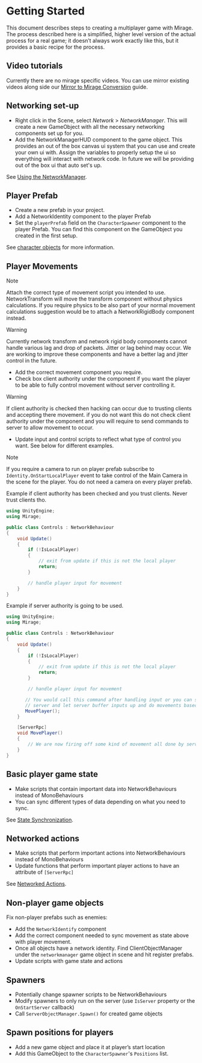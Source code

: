 # Getting Started

This document describes steps to creating a multiplayer game with Mirage. The process described here is a simplified, higher level version of the actual process for a real game; it doesn’t always work exactly like this, but it provides a basic recipe for the process.

## Video tutorials

Currently there are no mirage specific videos. You can use mirror existing videos along side our [Mirror to Mirage Conversion](../Guides/MirrorMigration.md) guide.

## Networking set-up
-   Right click in the Scene, select *Network* > *NetworkManager*. This will create a new GameObject with all the necessary networking components set up for you.
-   Add the NetworkManagerHUD component to the game object. This provides an out of the box canvas ui system that you can use and create your own ui with. Assign the variables
to properly setup the ui so everything will interact with network code. In future we will be providing out of the box ui that auto set's up.

See [Using the NetworkManager](../Components/NetworkManager.md).

## Player Prefab
- Create a new prefab in your project.
- Add a NetworkIdentity component to the player Prefab
- Set the `playerPrefab` field on the `CharacterSpawner` component  to the player Prefab. You can find this component on the GameObject you created in the first setup.

See [character objects](../Guides/GameObjects/SpawnPlayer.md) for more information.

## Player Movements
>[!NOTE]
> Attach the correct type of movement script you intended to use. NetworkTransform will move the transform component without physics calculations. If you
>require physics to be also part of your normal movement calculations suggestion would be to attach a NetworkRigidBody component instead.

>[!WARNING]
> Currently network transform and network rigid body components cannot handle various lag and drop of packets. Jitter or lag behind may occur. We are working
>to improve these components and have a better lag and jitter control in the future.
- Add the correct movement component you require.
- Check box client authority under the component if you want the player to be able to fully control movement without server controlling it.
>[!WARNING]
> If client authority is checked then hacking can occur due to trusting clients and accepting there movement. if you do not want this do not check client authority
> under the component and you will require to send commands to server to allow movement to occur.
- Update input and control scripts to reflect what type of control you want. See below for different examples.

>[!NOTE]
> If you require a camera to run on player prefab subscribe to `Identity.OnStartLocalPlayer` event to take control of the Main Camera in the scene for the player. You do not need a camera on every
>player prefab.

Example if client authority has been checked and you trust clients. Never trust clients tho.

```cs
using UnityEngine;
using Mirage;

public class Controls : NetworkBehaviour
{
    void Update()
    {
        if (!IsLocalPlayer)
        {
            // exit from update if this is not the local player
            return;
        }

        // handle player input for movement
    }
}
```

Example if server authority is going to be used.

```cs
using UnityEngine;
using Mirage;

public class Controls : NetworkBehaviour
{
    void Update()
    {
        if (!IsLocalPlayer)
        {
            // exit from update if this is not the local player
            return;
        }

        // handle player input for movement

       // You would call this command after handling input or you can send inputs directly to
       // server and let server buffer inputs up and do movements based on the buffered inputs.
       MovePlayer();
    }

    [ServerRpc]
    void MovePlayer()
    {
        // We are now firing off some kind of movement all done by server.
    }
}
```

## Basic player game state
-   Make scripts that contain important data into NetworkBehaviours instead of MonoBehaviours
-   You can sync different types of data depending on what you need to sync.

See [State Synchronization](../Guides/Sync/index.md).

## Networked actions
-   Make scripts that perform important actions into NetworkBehaviours instead of MonoBehaviours
-   Update functions that perform important player actions to have an attribute of `[ServerRpc]`

See [Networked Actions](../Guides/Communications/index.md).

## Non-player game objects

Fix non-player prefabs such as enemies:
-   Add the `NetworkIdentify` component
-   Add the correct component needed to sync movement as state above with player movement.
-   Once all objects have a network identity. Find ClientObjectManager under the `networkmanager` game object in scene and hit register prefabs.
-   Update scripts with game state and actions

## Spawners
-   Potentially change spawner scripts to be NetworkBehaviours
-   Modify spawners to only run on the server (use `IsServer` property or the `OnStartServer` callback)
-   Call `ServerObjectManager.Spawn()` for created game objects

## Spawn positions for players
-   Add a new game object and place it at player’s start location
-   Add this GameObject to the `CharacterSpawner`'s `Positions` list.
